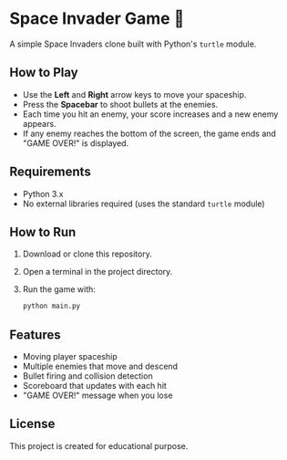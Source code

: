 # Space Invader Game 🚀

A simple Space Invaders clone built with Python's `turtle` module.

## How to Play

- Use the **Left** and **Right** arrow keys to move your spaceship.
- Press the **Spacebar** to shoot bullets at the enemies.
- Each time you hit an enemy, your score increases and a new enemy appears.
- If any enemy reaches the bottom of the screen, the game ends and "GAME OVER!" is displayed.

## Requirements

- Python 3.x
- No external libraries required (uses the standard `turtle` module)

## How to Run

1. Download or clone this repository.
2. Open a terminal in the project directory.
3. Run the game with:
    
    ```bash
    python main.py
    ```

## Features

- Moving player spaceship
- Multiple enemies that move and descend
- Bullet firing and collision detection
- Scoreboard that updates with each hit
- "GAME OVER!" message when you lose

## License

This project is created for educational purpose.
